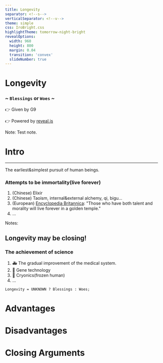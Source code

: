 ```yaml
---
title: Longevity
separator: <!--s-->
verticalSeparator: <!--v-->
theme: simple
css: IroBright.css
highlightTheme: tomorrow-night-bright
revealOptions:
  width: 960
  height: 800
  margin: 0.04
  transition: 'convex'
  slideNumber: true
---
```


# Longevity

### ~ `Blessings` or `Woes` ~

👉 Given by G9

👉 Powered by [reveal.js](https://github.com/hakimel/reveal.js)

Note: Test note.

<!--s-->

# Intro

------

The earliest&simplest pursuit of human beings.

<!--v-->

### Attempts to be immortality(live forever)

1. <div>(Chinese) Elixir</div><!-- .element: class="fragment" -->
2. <div>(Chinese) Taoism, internal&external alchemy, qi, bigu...</div><!-- .element: class="fragment" -->
3. <div>(European) <u>Encyclopedia Britannica</u>: "Those who have both talent and morality will live forever in a golden temple."</div><!-- .element: class="fragment" -->
4. <div>...</div><!-- .element: class="fragment" -->

Notes:

<!--v-->

## Longevity may be closing!

<!--v-->

### The achievement of science

1. <div>🚑 The gradual improvement of the medical system.</div><!-- .element: class="fragment" -->
2. <div>🧬 Gene technology</div><!-- .element: class="fragment" -->
3. <div>🥶 Cryonics(frozen human)</div><!-- .element: class="fragment" -->
4. <div>...</div><!-- .element: class="fragment" -->

<!--v-->

```
Longevity = UNKNOWN ? Blessings : Woes;
```

<!--s-->

# Advantages


<!--s-->

# Disadvantages

<!--s-->

# Closing Arguments

<!--s-->
